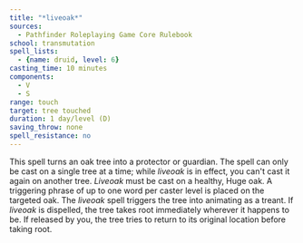 ```yaml
---
title: "*liveoak*"
sources:
  - Pathfinder Roleplaying Game Core Rulebook
school: transmutation
spell_lists:
  - {name: druid, level: 6}
casting_time: 10 minutes
components:
  - V
  - S
range: touch
target: tree touched
duration: 1 day/level (D)
saving_throw: none
spell_resistance: no
---
```


This spell turns an oak tree into a protector or guardian. The spell can only be cast on a single tree at a time; while *liveoak* is in effect, you can't cast it again on another tree. *Liveoak* must be cast on a healthy, Huge oak. A triggering phrase of up to one word per caster level is placed on the targeted oak. The *liveoak* spell triggers the tree into animating as a treant. If *liveoak* is dispelled, the tree takes root immediately wherever it happens to be. If released by you, the tree tries to return to its original location before taking root.

